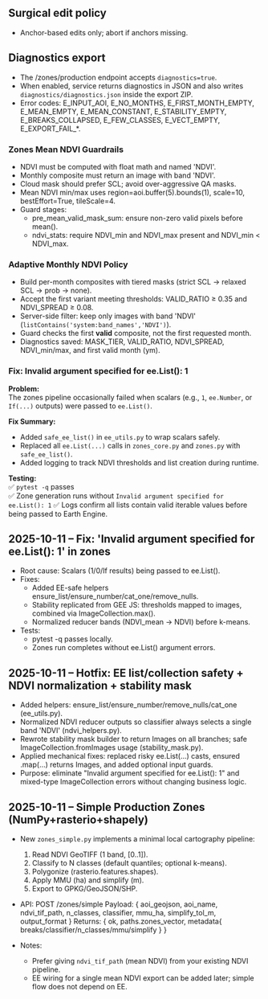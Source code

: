 ## Surgical edit policy
- Anchor-based edits only; abort if anchors missing.

## Diagnostics export
- The /zones/production endpoint accepts `diagnostics=true`.
- When enabled, service returns diagnostics in JSON and also writes `diagnostics/diagnostics.json` inside the export ZIP.
- Error codes: E_INPUT_AOI, E_NO_MONTHS, E_FIRST_MONTH_EMPTY, E_MEAN_EMPTY, E_MEAN_CONSTANT, E_STABILITY_EMPTY, E_BREAKS_COLLAPSED, E_FEW_CLASSES, E_VECT_EMPTY, E_EXPORT_FAIL_*.

### Zones Mean NDVI Guardrails
- NDVI must be computed with float math and named 'NDVI'.
- Monthly composite must return an image with band 'NDVI'.
- Cloud mask should prefer SCL; avoid over-aggressive QA masks.
- Mean NDVI min/max uses region=aoi.buffer(5).bounds(1), scale=10, bestEffort=True, tileScale=4.
- Guard stages:
  - pre_mean_valid_mask_sum: ensure non-zero valid pixels before mean().
  - ndvi_stats: require NDVI_min and NDVI_max present and NDVI_min < NDVI_max.
### Adaptive Monthly NDVI Policy
- Build per-month composites with tiered masks (strict SCL → relaxed SCL → prob → none).
- Accept the first variant meeting thresholds: VALID_RATIO ≥ 0.35 and NDVI_SPREAD ≥ 0.08.
- Server-side filter: keep only images with band 'NDVI' (`listContains('system:band_names','NDVI')`).
- Guard checks the first **valid** composite, not the first requested month.
- Diagnostics saved: MASK_TIER, VALID_RATIO, NDVI_SPREAD, NDVI_min/max, and first valid month (ym).

### Fix: Invalid argument specified for ee.List(): 1

**Problem:**  
The zones pipeline occasionally failed when scalars (e.g., `1`, `ee.Number`, or `If(...)` outputs) were passed to `ee.List()`.  

**Fix Summary:**  
- Added `safe_ee_list()` in `ee_utils.py` to wrap scalars safely.  
- Replaced all `ee.List(...)` calls in `zones_core.py` and `zones.py` with `safe_ee_list()`.  
- Added logging to track NDVI thresholds and list creation during runtime.  

**Testing:**  
✅ `pytest -q` passes  
✅ Zone generation runs without `Invalid argument specified for ee.List(): 1`
✅ Logs confirm all lists contain valid iterable values before being passed to Earth Engine.

## 2025-10-11 – Fix: 'Invalid argument specified for ee.List(): 1' in zones
- Root cause: Scalars (1/0/If results) being passed to ee.List().
- Fixes:
  - Added EE-safe helpers ensure_list/ensure_number/cat_one/remove_nulls.
  - Stability replicated from GEE JS: thresholds mapped to images, combined via ImageCollection.max().
  - Normalized reducer bands (NDVI_mean → NDVI) before k-means.
- Tests:
  - pytest -q passes locally.
  - Zones run completes without ee.List() argument errors.
## 2025-10-11 – Hotfix: EE list/collection safety + NDVI normalization + stability mask
- Added helpers: ensure_list/ensure_number/remove_nulls/cat_one (ee_utils.py).
- Normalized NDVI reducer outputs so classifier always selects a single band 'NDVI' (ndvi_helpers.py).
- Rewrote stability mask builder to return Images on all branches; safe ImageCollection.fromImages usage (stability_mask.py).
- Applied mechanical fixes: replaced risky ee.List(...) casts, ensured .map(...) returns Images, and added optional input guards.
- Purpose: eliminate "Invalid argument specified for ee.List(): 1" and mixed-type ImageCollection errors without changing business logic.

## 2025-10-11 – Simple Production Zones (NumPy+rasterio+shapely)
- New `zones_simple.py` implements a minimal local cartography pipeline:
  1) Read NDVI GeoTIFF (1 band, [0..1]).
  2) Classify to N classes (default quantiles; optional k-means).
  3) Polygonize (rasterio.features.shapes).
  4) Apply MMU (ha) and simplify (m).
  5) Export to GPKG/GeoJSON/SHP.

- API: POST /zones/simple
  Payload:
    { aoi_geojson, aoi_name, ndvi_tif_path, n_classes, classifier, mmu_ha, simplify_tol_m, output_format }
  Returns: { ok, paths.zones_vector, metadata{ breaks/classifier/n_classes/mmu/simplify } }

- Notes:
  - Prefer giving `ndvi_tif_path` (mean NDVI) from your existing NDVI pipeline.
  - EE wiring for a single mean NDVI export can be added later; simple flow does not depend on EE.
